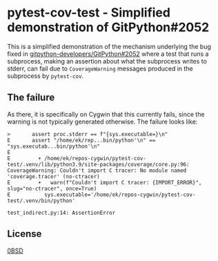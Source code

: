 # pytest-cov-test - Simplified demonstration of GitPython#2052

This is a simplified demonstration of the mechanism underlying the bug fixed in
[gitpython-developers/GitPython#2052](https://github.com/gitpython-developers/GitPython/pull/2052)
where a test that runs a subprocess, making an assertion about what the
subprocess writes to stderr, can fail due to `CoverageWarning` messages
produced in the subprocess by `pytest-cov`.

## The failure

As there, it is specifically on Cygwin that this currently fails, since the
warning is not typically generated otherwise. The failure looks like:

```text
>       assert proc.stderr == f"{sys.executable=}\n"
E       assert "/home/ek/rep...bin/python'\n" == "sys.executab...bin/python'\n"
E
E         + /home/ek/repos-cygwin/pytest-cov-test/.venv/lib/python3.9/site-packages/coverage/core.py:96: CoverageWarning: Couldn't import C tracer: No module named 'coverage.tracer' (no-ctracer)
E         +   warn(f"Couldn't import C tracer: {IMPORT_ERROR}", slug="no-ctracer", once=True)
E           sys.executable='/home/ek/repos-cygwin/pytest-cov-test/.venv/bin/python'

test_indirect.py:14: AssertionError
```

## License

[0BSD](LICENSE)
